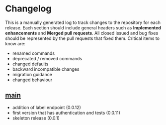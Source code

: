# Changelog

This is a manually generated log to track changes to the repository for each release. 
Each section should include general headers such as **Implemented enhancements** 
and **Merged pull requests**. All closed issued and bug fixes should be 
represented by the pull requests that fixed them.
Critical items to know are:

 - renamed commands
 - deprecated / removed commands
 - changed defaults
 - backward incompatible changes
 - migration guidance
 - changed behaviour

## [main](https://github.com/vsoch/django-river-ml/tree/main)
 - addition of label endpoint (0.0.12)
 - first version that has authentication and tests (0.0.11)
 - skeleton release  (0.0.1)
